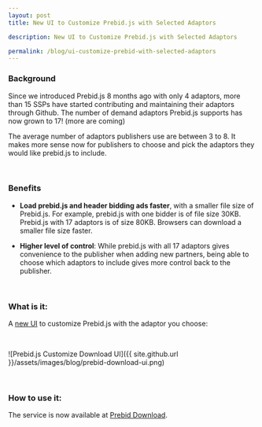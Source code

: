 ```yaml
---
layout: post
title: New UI to Customize Prebid.js with Selected Adaptors

description: New UI to Customize Prebid.js with Selected Adaptors

permalink: /blog/ui-customize-prebid-with-selected-adaptors
---
```


### Background 

Since we introduced Prebid.js 8 months ago with only 4 adaptors, more than 15 SSPs have started contributing and maintaining their adaptors through Github. The number of demand adaptors Prebid.js supports has now grown to 17! (more are coming)

The average number of adaptors publishers use are between 3 to 8. It makes more sense now for publishers to choose and pick the adaptors they would like prebid.js to include. 

<br>

### Benefits

- **Load prebid.js and header bidding ads faster**, with a smaller file size of Prebid.js. For example, prebid.js with one bidder is of file size 30KB. Prebid.js with 17 adaptors is of size 80KB. Browsers can download a smaller file size faster.

- **Higher level of control**: While prebid.js with all 17 adaptors gives convenience to the publisher when adding new partners, being able to choose which adaptors to include gives more control back to the publisher.

<br>

### What is it:

A [new UI](/download.html) to customize Prebid.js with the adaptor you choose:

<br>

![Prebid.js Customize Download UI]({{ site.github.url }}/assets/images/blog/prebid-download-ui.png)

<br>

### How to use it:

The service is now available at [Prebid Download](/download.html).
